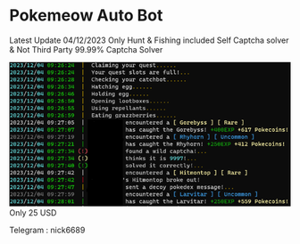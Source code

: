 
# Pokemeow Auto Bot

Latest Update 04/12/2023
Only Hunt & Fishing
included Self Captcha solver & Not Third Party
99.99% Captcha Solver

![App Screenshot](https://github.com/futurecloudtech/Pokemeow-Auto-Bot/blob/main/Screenshot%202023-12-04%20093440.png)
Only 25 USD

Telegram : nick6689

